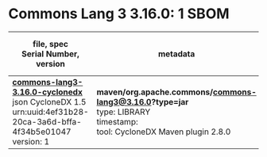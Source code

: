 Commons Lang 3 3.16.0: 1 SBOM
=======

| file, spec<br>Serial Number, version| metadata | components<br>by type<br>- libs purl types |
| ----------------------------------- | -------- | ------------------------------------------ |
| **[commons-lang3-3.16.0-cyclonedx](maven/org.apache.commons/commons-lang3/3.16.0/commons-lang3-3.16.0-cyclonedx.json)**<br>json CycloneDX 1.5<br>urn:uuid:4ef31b28-20ca-3a6d-bffa-4f34b5e01047<br>version: 1 | **maven/org.apache.commons/commons-lang3@3.16.0?type=jar**<br>type: LIBRARY<br>timestamp: <br>tool: CycloneDX Maven plugin 2.8.0 | 2<br>`library`: 2 <br>- `maven`: 2  |
